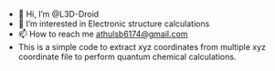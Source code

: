- 👋 Hi, I’m @L3D-Droid
- 👀 I’m interested in Electronic structure calculations
- 📫 How to reach me athulsb6174@gmail.com
- This is a simple code to extract xyz coordinates from multiple xyz coordinate file to perform quantum chemical calculations.
<!---
L3D-Droid/L3D-Droid is a ✨ special ✨ repository because its `README.md` (this file) appears on your GitHub profile.
You can click the Preview link to take a look at your changes.
--->
